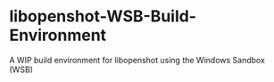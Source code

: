 # libopenshot-WSB-Build-Environment
A WIP build environment for libopenshot using the Windows Sandbox (WSB)

